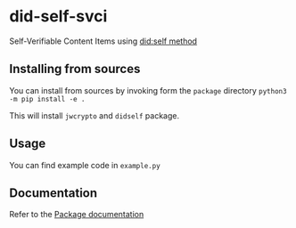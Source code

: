 # did-self-svci
Self-Verifiable Content Items using [did:self method](https://github.com/mmlab-aueb/did-self) 

## Installing from sources
You can install from sources by invoking form the `package` directory
`python3 -m pip install -e .`

This will install `jwcrypto` and `didself` package. 

## Usage
You can find example code in `example.py`

## Documentation
Refer to the [Package documentation](package/README.md)
